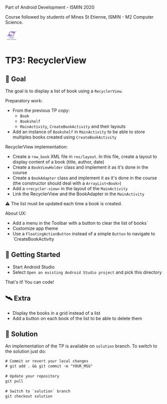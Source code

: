 Part of Android Development - ISMIN 2020

Course followed by students of Mines St Etienne, ISMIN - M2 Computer Science.

[![Mines St Etienne](./logo.png)](https://www.mines-stetienne.fr/)

# TP3: RecyclerView

## 📝 Goal

The goal is to display a list of book using a `RecyclerView`.

Preparatory work:
- From the previous TP copy:
    - `Book`
    - `Bookshelf`
    - `MainActivity`, `CreateBookActivity` and their layouts
- Add an instance of `Bookshelf` in `MainActivity` to be able to store multiples books created using `CreateBookActivity`

RecyclerView implementation: 
- Create a `row_book` XML file in `res/layout`. In this file, create a layout to display content of a book (title, author, date)
- Create a `BookViewHolder` class and implement it as it's done in the course
- Create a `BookAdapter` class and implement it as it's done in the course (the constructor should deal with a `ArrayList<Book>`)
- Add a `<recycler-view>` in the layout of the `MainActivity`
- Link the RecyclerView and the BookAdapter in the `MainActivity`

⚠️ The list must be updated each time a book is created.

About UX:
- Add a menu in the Toolbar with a button to clear the list of books`
- Customize app theme
- Use a `FloatingActionButton` instead of a simple `Button` to navigate to `CreateBookActivity

## 🚀 Getting Started

 - Start Android Studio
 - Select `Open an existing Android Studio project` and pick this directory

That's it! You can code!

## 🛰 Extra

- Display the books in a grid instead of a list
- Add a button on each book of the list to be able to delete them

## 🔑 Solution

An implementation of the TP is available on `solution` branch. To switch to the solution just do:

```
# Commit or revert your local changes
# git add . && git commit -m "YOUR_MSG" 

# Update your repository
git pull

# Switch to `solution` branch
git checkout solution
```